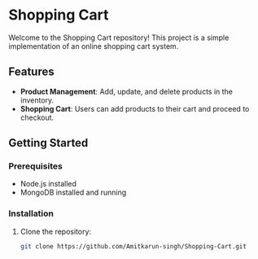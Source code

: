 # Shopping Cart

Welcome to the Shopping Cart repository! This project is a simple implementation of an online shopping cart system.

## Features

- **Product Management**: Add, update, and delete products in the inventory.
- **Shopping Cart**: Users can add products to their cart and proceed to checkout.

## Getting Started

### Prerequisites

- Node.js installed
- MongoDB installed and running

### Installation

1. Clone the repository:

   ```bash
   git clone https://github.com/Amitkarun-singh/Shopping-Cart.git
